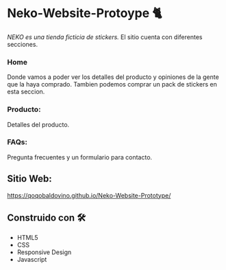 # Neko-Website-Protoype 🐈
_NEKO es una tienda ficticia de stickers._
El sitio cuenta con diferentes secciones.
### Home 
Donde vamos a poder ver los detalles del producto y opiniones de la gente que la haya comprado. Tambien podemos comprar un pack de stickers en esta seccion.
### Producto: 
Detalles del producto.
### FAQs: 
Pregunta frecuentes y un formulario para contacto.

## Sitio Web: 
https://qoqobaldovino.github.io/Neko-Website-Prototype/

## Construido con 🛠
* HTML5
* CSS
* Responsive Design
* Javascript

